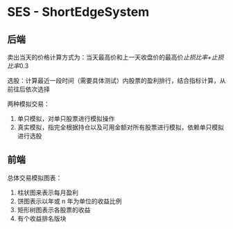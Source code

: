 # SES - ShortEdgeSystem

## 后端

卖出当天的价格计算方式为：当天最高价和上一天收盘价的最高价*止损比率+止损比率*0.3

选股：计算最近一段时间（需要具体测试）内股票的盈利排行，结合指标计算，从前往后依次选择

两种模拟交易：

1. 单只模拟，对单只股票进行模拟操作
2. 真实模拟，指完全根据持仓以及可用金额对所有股票进行模拟，依赖单只模拟进行选股

## 前端

总体交易模拟图表：

1. 柱状图来表示每月盈利
2. 饼图表示以年或 n 年为单位的收益比例
3. 矩形树图表示各股票的收益
4. 有个收益排名版块

